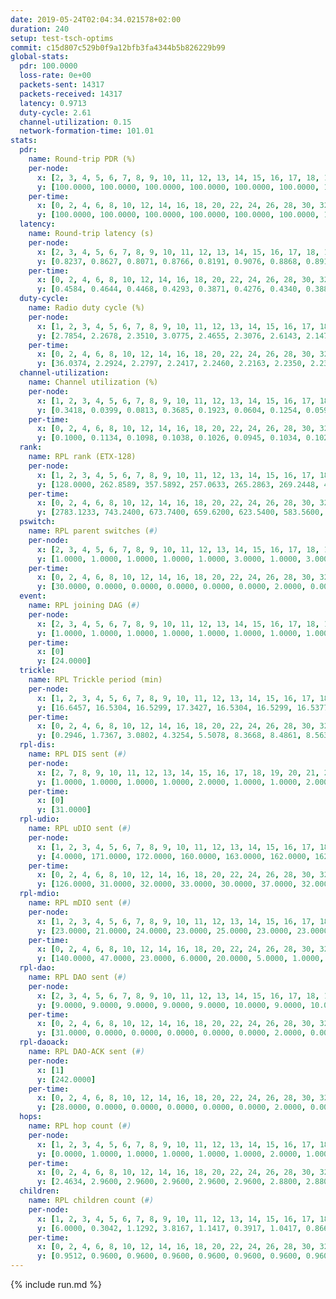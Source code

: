 ```yaml
---
date: 2019-05-24T02:04:34.021578+02:00
duration: 240
setup: test-tsch-optims
commit: c15d807c529b0f9a12bfb3fa4344b5b826229b99
global-stats:
  pdr: 100.0000
  loss-rate: 0e+00
  packets-sent: 14317
  packets-received: 14317
  latency: 0.9713
  duty-cycle: 2.61
  channel-utilization: 0.15
  network-formation-time: 101.01
stats:
  pdr:
    name: Round-trip PDR (%)
    per-node:
      x: [2, 3, 4, 5, 6, 7, 8, 9, 10, 11, 12, 13, 14, 15, 16, 17, 18, 19, 20, 21, 22, 23, 24, 25]
      y: [100.0000, 100.0000, 100.0000, 100.0000, 100.0000, 100.0000, 100.0000, 100.0000, 100.0000, 100.0000, 100.0000, 100.0000, 100.0000, 100.0000, 100.0000, 100.0000, 100.0000, 100.0000, 100.0000, 100.0000, 100.0000, 100.0000, 100.0000, 100.0000]
    per-time:
      x: [0, 2, 4, 6, 8, 10, 12, 14, 16, 18, 20, 22, 24, 26, 28, 30, 32, 34, 36, 38, 40, 42, 44, 46, 48, 50, 52, 54, 56, 58, 60, 62, 64, 66, 68, 70, 72, 74, 76, 78, 80, 82, 84, 86, 88, 90, 92, 94, 96, 98, 100, 102, 104, 106, 108, 110, 112, 114, 116, 118, 120, 122, 124, 126, 128, 130, 132, 134, 136, 138, 140, 142, 144, 146, 148, 150, 152, 154, 156, 158, 160, 162, 164, 166, 168, 170, 172, 174, 176, 178, 180, 182, 184, 186, 188, 190, 192, 194, 196, 198, 200, 202, 204, 206, 208, 210, 212, 214, 216, 218, 220, 222, 224, 226, 228, 230, 232, 234, 236, 238, 240]
      y: [100.0000, 100.0000, 100.0000, 100.0000, 100.0000, 100.0000, 100.0000, 100.0000, 100.0000, 100.0000, 100.0000, 100.0000, 100.0000, 100.0000, 100.0000, 100.0000, 100.0000, 100.0000, 100.0000, 100.0000, 100.0000, 100.0000, 100.0000, 100.0000, 100.0000, 100.0000, 100.0000, 100.0000, 100.0000, 100.0000, 100.0000, 100.0000, 100.0000, 100.0000, 100.0000, 100.0000, 100.0000, 100.0000, 100.0000, 100.0000, 100.0000, 100.0000, 100.0000, 100.0000, 100.0000, 100.0000, 100.0000, 100.0000, 100.0000, 100.0000, 100.0000, 100.0000, 100.0000, 100.0000, 100.0000, 100.0000, 100.0000, 100.0000, 100.0000, 100.0000, 100.0000, 100.0000, 100.0000, 100.0000, 100.0000, 100.0000, 100.0000, 100.0000, 100.0000, 100.0000, 100.0000, 100.0000, 100.0000, 100.0000, 100.0000, 100.0000, 100.0000, 100.0000, 100.0000, 100.0000, 100.0000, 100.0000, 100.0000, 100.0000, 100.0000, 100.0000, 100.0000, 100.0000, 100.0000, 100.0000, 100.0000, 100.0000, 100.0000, 100.0000, 100.0000, 100.0000, 100.0000, 100.0000, 100.0000, 100.0000, 100.0000, 100.0000, 100.0000, 100.0000, 100.0000, 100.0000, 100.0000, 100.0000, 100.0000, 100.0000, 100.0000, 100.0000, 100.0000, 100.0000, 100.0000, 100.0000, 100.0000, 100.0000, 100.0000, 100.0000, null]
  latency:
    name: Round-trip latency (s)
    per-node:
      x: [2, 3, 4, 5, 6, 7, 8, 9, 10, 11, 12, 13, 14, 15, 16, 17, 18, 19, 20, 21, 22, 23, 24, 25]
      y: [0.8237, 0.8627, 0.8071, 0.8766, 0.8191, 0.9076, 0.8868, 0.8914, 0.8352, 0.9317, 0.9148, 0.9604, 0.9740, 0.9559, 0.9812, 1.0168, 0.9378, 1.1699, 1.1475, 1.0363, 1.1415, 1.1545, 1.1803, 1.1072]
    per-time:
      x: [0, 2, 4, 6, 8, 10, 12, 14, 16, 18, 20, 22, 24, 26, 28, 30, 32, 34, 36, 38, 40, 42, 44, 46, 48, 50, 52, 54, 56, 58, 60, 62, 64, 66, 68, 70, 72, 74, 76, 78, 80, 82, 84, 86, 88, 90, 92, 94, 96, 98, 100, 102, 104, 106, 108, 110, 112, 114, 116, 118, 120, 122, 124, 126, 128, 130, 132, 134, 136, 138, 140, 142, 144, 146, 148, 150, 152, 154, 156, 158, 160, 162, 164, 166, 168, 170, 172, 174, 176, 178, 180, 182, 184, 186, 188, 190, 192, 194, 196, 198, 200, 202, 204, 206, 208, 210, 212, 214, 216, 218, 220, 222, 224, 226, 228, 230, 232, 234, 236, 238, 240]
      y: [0.4584, 0.4644, 0.4468, 0.4293, 0.3871, 0.4276, 0.4340, 0.3884, 0.4233, 0.4014, 0.4379, 0.3887, 0.4192, 0.3892, 0.3793, 0.4162, 0.4063, 0.4110, 0.3866, 0.3990, 0.4162, 0.3804, 0.4265, 0.5117, 0.5069, 0.3844, 0.3772, 0.3704, 0.4061, 0.6212, 0.6313, 0.6716, 0.4255, 0.3787, 0.4619, 0.8464, 0.9633, 0.7761, 0.5850, 0.5175, 0.4307, 0.8698, 1.2390, 1.1835, 0.9948, 0.6032, 0.6160, 0.8829, 1.2975, 1.2593, 1.2940, 1.0551, 0.8868, 0.8889, 1.2726, 1.2916, 1.2926, 1.2821, 1.2439, 1.1316, 1.2876, 1.2739, 1.2632, 1.2771, 1.2526, 1.2790, 1.2707, 1.3283, 1.3390, 1.3598, 1.2920, 1.2611, 1.2859, 1.2777, 1.2823, 1.3000, 1.2721, 1.2782, 1.2833, 1.2792, 1.2991, 1.2868, 1.2574, 1.2891, 1.2779, 1.2590, 1.2742, 1.2716, 1.2830, 1.2871, 1.2736, 1.2899, 1.2774, 1.2849, 1.2867, 1.3127, 1.2751, 1.2761, 1.2619, 1.2485, 1.2886, 1.2619, 1.2700, 1.2686, 1.2710, 1.2806, 1.2850, 1.2840, 1.2700, 1.2770, 1.2597, 1.2669, 1.2911, 1.2871, 1.2664, 1.2747, 1.2688, 1.2634, 1.2625, 1.3143, null]
  duty-cycle:
    name: Radio duty cycle (%)
    per-node:
      x: [1, 2, 3, 4, 5, 6, 7, 8, 9, 10, 11, 12, 13, 14, 15, 16, 17, 18, 19, 20, 21, 22, 23, 24, 25]
      y: [2.7854, 2.2678, 2.3510, 3.0775, 2.4655, 2.3076, 2.6143, 2.1472, 2.3111, 2.2964, 2.3358, 2.6278, 2.6284, 2.5092, 2.4511, 2.4624, 2.3926, 2.6268, 2.5804, 2.5220, 2.4875, 2.5165, 2.5864, 2.5761, 2.5492]
    per-time:
      x: [0, 2, 4, 6, 8, 10, 12, 14, 16, 18, 20, 22, 24, 26, 28, 30, 32, 34, 36, 38, 40, 42, 44, 46, 48, 50, 52, 54, 56, 58, 60, 62, 64, 66, 68, 70, 72, 74, 76, 78, 80, 82, 84, 86, 88, 90, 92, 94, 96, 98, 100, 102, 104, 106, 108, 110, 112, 114, 116, 118, 120, 122, 124, 126, 128, 130, 132, 134, 136, 138, 140, 142, 144, 146, 148, 150, 152, 154, 156, 158, 160, 162, 164, 166, 168, 170, 172, 174, 176, 178, 180, 182, 184, 186, 188, 190, 192, 194, 196, 198, 200, 202, 204, 206, 208, 210, 212, 214, 216, 218, 220, 222, 224, 226, 228, 230, 232, 234, 236, 238, 240]
      y: [36.0374, 2.2924, 2.2797, 2.2417, 2.2460, 2.2163, 2.2350, 2.2399, 2.2204, 2.2217, 2.2117, 2.2247, 2.1976, 2.2087, 2.2359, 2.2206, 2.2409, 2.2196, 2.2145, 2.1902, 2.2298, 2.2188, 2.2124, 2.2201, 2.2209, 2.1984, 2.2051, 2.2029, 2.2333, 2.2192, 2.2024, 2.2037, 2.2046, 2.2013, 2.2099, 2.2197, 2.2057, 2.1940, 2.1803, 2.2103, 2.1996, 2.2075, 2.2155, 2.2047, 2.1850, 2.1764, 2.1979, 2.2000, 2.1970, 2.1912, 2.1979, 2.2140, 2.2041, 2.1897, 2.1820, 2.1916, 2.2066, 2.2198, 2.1739, 2.1884, 2.1955, 2.2004, 2.1902, 2.1886, 2.1904, 2.1788, 2.1921, 2.8340, 3.1137, 3.0140, 2.9774, 2.2086, 2.1790, 2.2033, 2.2060, 2.1907, 2.2068, 2.1876, 2.1908, 2.2014, 2.1800, 2.2096, 2.1948, 2.1758, 2.1923, 2.2005, 2.1943, 2.1850, 2.1791, 2.1920, 2.2003, 2.1793, 2.1953, 2.1998, 2.1916, 2.2012, 2.2006, 2.2016, 2.1934, 2.2064, 2.1777, 2.1931, 2.1856, 2.1873, 2.1868, 2.1969, 2.1854, 2.1886, 2.2027, 2.1985, 2.2030, 2.1825, 2.1978, 2.2091, 2.1982, 2.1891, 2.1906, 2.1947, 2.2021, 2.2014, null]
  channel-utilization:
    name: Channel utilization (%)
    per-node:
      x: [1, 2, 3, 4, 5, 6, 7, 8, 9, 10, 11, 12, 13, 14, 15, 16, 17, 18, 19, 20, 21, 22, 23, 24, 25]
      y: [0.3418, 0.0399, 0.0813, 0.3685, 0.1923, 0.0604, 0.1254, 0.0599, 0.0309, 0.0362, 0.0345, 0.1739, 0.0863, 0.0324, 0.0976, 0.0651, 0.0421, 0.1350, 0.0426, 0.0449, 0.0511, 0.0317, 0.0344, 0.0318, 0.0334]
    per-time:
      x: [0, 2, 4, 6, 8, 10, 12, 14, 16, 18, 20, 22, 24, 26, 28, 30, 32, 34, 36, 38, 40, 42, 44, 46, 48, 50, 52, 54, 56, 58, 60, 62, 64, 66, 68, 70, 72, 74, 76, 78, 80, 82, 84, 86, 88, 90, 92, 94, 96, 98, 100, 102, 104, 106, 108, 110, 112, 114, 116, 118, 120, 122, 124, 126, 128, 130, 132, 134, 136, 138, 140, 142, 144, 146, 148, 150, 152, 154, 156, 158, 160, 162, 164, 166, 168, 170, 172, 174, 176, 178, 180, 182, 184, 186, 188, 190, 192, 194, 196, 198, 200, 202, 204, 206, 208, 210, 212, 214, 216, 218, 220, 222, 224, 226, 228, 230, 232, 234, 236, 238, 240]
      y: [0.1000, 0.1134, 0.1098, 0.1038, 0.1026, 0.0945, 0.1034, 0.1022, 0.0954, 0.0991, 0.0965, 0.0998, 0.0899, 0.0932, 0.1023, 0.0955, 0.1043, 0.0937, 0.0956, 0.0868, 0.0992, 0.0956, 0.0917, 0.0943, 0.0952, 0.0885, 0.0913, 0.0912, 0.0981, 0.0952, 0.0889, 0.0870, 0.0883, 0.0886, 0.0918, 0.0947, 0.0910, 0.0864, 0.0821, 0.0892, 0.0858, 0.0880, 0.0901, 0.0872, 0.0818, 0.0790, 0.0845, 0.0858, 0.0828, 0.0826, 0.0842, 0.0868, 0.0850, 0.0826, 0.0797, 0.0825, 0.0853, 0.0917, 0.0759, 0.0819, 0.0841, 0.0855, 0.0818, 0.0808, 0.0829, 0.0784, 0.0798, 0.3168, 0.3776, 0.3371, 0.3278, 0.0852, 0.0800, 0.0849, 0.0877, 0.0825, 0.0886, 0.0799, 0.0831, 0.0850, 0.0801, 0.0886, 0.0815, 0.0771, 0.0844, 0.0843, 0.0803, 0.0818, 0.0806, 0.0817, 0.0857, 0.0805, 0.0851, 0.0848, 0.0810, 0.0860, 0.0870, 0.0865, 0.0812, 0.0893, 0.0788, 0.0845, 0.0814, 0.0810, 0.0820, 0.0840, 0.0822, 0.0829, 0.0870, 0.0845, 0.0863, 0.0793, 0.0868, 0.0897, 0.0861, 0.0825, 0.0837, 0.0851, 0.0871, 0.0850, null]
  rank:
    name: RPL rank (ETX-128)
    per-node:
      x: [1, 2, 3, 4, 5, 6, 7, 8, 9, 10, 11, 12, 13, 14, 15, 16, 17, 18, 19, 20, 21, 22, 23, 24, 25]
      y: [128.0000, 262.8589, 357.5892, 257.0633, 265.2863, 269.2448, 402.3457, 298.3278, 460.3580, 394.2075, 476.3140, 409.4772, 456.6364, 855.7541, 528.2562, 580.2869, 610.9360, 864.4421, 666.3663, 718.3333, 682.8484, 757.8041, 771.4098, 778.5021, 767.1116]
    per-time:
      x: [0, 2, 4, 6, 8, 10, 12, 14, 16, 18, 20, 22, 24, 26, 28, 30, 32, 34, 36, 38, 40, 42, 44, 46, 48, 50, 52, 54, 56, 58, 60, 62, 64, 66, 68, 70, 72, 74, 76, 78, 80, 82, 84, 86, 88, 90, 92, 94, 96, 98, 100, 102, 104, 106, 108, 110, 112, 114, 116, 118, 120, 122, 124, 126, 128, 130, 132, 134, 136, 138, 140, 142, 144, 146, 148, 150, 152, 154, 156, 158, 160, 162, 164, 166, 168, 170, 172, 174, 176, 178, 180, 182, 184, 186, 188, 190, 192, 194, 196, 198, 200, 202, 204, 206, 208, 210, 212, 214, 216, 218, 220, 222, 224, 226, 228, 230, 232, 234, 236, 238, 240]
      y: [2783.1233, 743.2400, 673.7400, 659.6200, 623.5400, 583.5600, 591.4231, 570.4800, 551.5882, 545.9000, 548.0200, 560.0600, 545.9216, 533.1800, 533.6000, 539.0600, 534.0769, 537.4200, 539.4800, 531.9600, 529.9200, 525.9600, 527.6471, 514.8235, 509.0600, 503.2000, 497.9400, 505.4902, 530.4510, 531.0000, 521.1200, 511.1000, 505.4000, 518.9057, 494.0400, 499.0600, 503.2692, 499.4800, 498.7600, 512.0000, 503.4400, 507.4118, 496.1200, 489.4600, 492.8000, 490.0800, 493.2353, 497.3529, 500.2745, 486.3200, 489.3400, 481.9400, 472.2600, 471.1800, 473.4000, 473.2200, 473.6667, 479.6200, 481.1200, 474.9800, 465.4800, 461.8600, 458.8039, 456.8600, 464.4200, 463.6275, 455.3600, 452.1600, 283.1511, 277.0371, 277.3262, 453.4062, 501.8000, 496.6346, 481.8077, 478.7000, 469.4118, 457.6600, 456.5400, 456.7059, 451.3200, 456.2800, 466.9800, 459.2549, 464.5600, 462.1200, 464.8200, 463.4200, 463.8000, 459.2549, 455.6000, 463.1176, 466.1400, 465.2600, 466.5600, 463.9200, 465.8600, 469.1800, 470.9038, 457.5490, 461.6200, 453.7843, 458.9000, 457.9608, 457.8627, 450.3800, 457.4200, 457.0784, 461.3333, 451.0800, 452.0400, 454.1200, 462.1765, 460.3000, 464.0000, 465.1400, 466.5600, 462.7400, 471.1373, 472.7647, 272.0000]
  pswitch:
    name: RPL parent switches (#)
    per-node:
      x: [2, 3, 4, 5, 6, 7, 8, 9, 10, 11, 12, 13, 14, 15, 16, 17, 18, 19, 20, 21, 22, 23, 24, 25]
      y: [1.0000, 1.0000, 1.0000, 1.0000, 1.0000, 3.0000, 1.0000, 3.0000, 1.0000, 2.0000, 1.0000, 2.0000, 4.0000, 2.0000, 4.0000, 10.0000, 2.0000, 4.0000, 7.0000, 5.0000, 6.0000, 5.0000, 4.0000, 3.0000]
    per-time:
      x: [0, 2, 4, 6, 8, 10, 12, 14, 16, 18, 20, 22, 24, 26, 28, 30, 32, 34, 36, 38, 40, 42, 44, 46, 48, 50, 52, 54, 56, 58, 60, 62, 64, 66, 68, 70, 72, 74, 76, 78, 80, 82, 84, 86, 88, 90, 92, 94, 96, 98, 100, 102, 104, 106, 108, 110, 112, 114, 116, 118, 120, 122, 124, 126, 128, 130, 132, 134, 136, 138, 140, 142, 144, 146, 148, 150, 152, 154, 156, 158, 160, 162, 164, 166, 168, 170, 172, 174, 176, 178, 180, 182, 184, 186, 188, 190, 192, 194, 196, 198, 200, 202, 204, 206, 208, 210, 212, 214, 216, 218, 220, 222, 224, 226, 228, 230, 232, 234, 236, 238]
      y: [30.0000, 0.0000, 0.0000, 0.0000, 0.0000, 0.0000, 2.0000, 0.0000, 1.0000, 0.0000, 0.0000, 0.0000, 1.0000, 0.0000, 0.0000, 0.0000, 2.0000, 0.0000, 0.0000, 0.0000, 0.0000, 0.0000, 1.0000, 1.0000, 0.0000, 0.0000, 0.0000, 1.0000, 1.0000, 1.0000, 0.0000, 0.0000, 0.0000, 3.0000, 0.0000, 0.0000, 2.0000, 0.0000, 0.0000, 1.0000, 0.0000, 1.0000, 0.0000, 0.0000, 0.0000, 0.0000, 1.0000, 1.0000, 1.0000, 0.0000, 0.0000, 0.0000, 0.0000, 0.0000, 0.0000, 0.0000, 1.0000, 0.0000, 0.0000, 0.0000, 0.0000, 0.0000, 1.0000, 0.0000, 0.0000, 1.0000, 0.0000, 0.0000, 0.0000, 0.0000, 0.0000, 0.0000, 0.0000, 2.0000, 2.0000, 0.0000, 1.0000, 0.0000, 0.0000, 1.0000, 0.0000, 0.0000, 0.0000, 1.0000, 0.0000, 0.0000, 0.0000, 0.0000, 0.0000, 1.0000, 0.0000, 1.0000, 0.0000, 0.0000, 0.0000, 0.0000, 0.0000, 0.0000, 2.0000, 1.0000, 0.0000, 1.0000, 0.0000, 1.0000, 1.0000, 0.0000, 0.0000, 1.0000, 1.0000, 0.0000, 0.0000, 0.0000, 1.0000, 0.0000, 0.0000, 0.0000, 0.0000, 0.0000, 1.0000, 1.0000]
  event:
    name: RPL joining DAG (#)
    per-node:
      x: [2, 3, 4, 5, 6, 7, 8, 9, 10, 11, 12, 13, 14, 15, 16, 17, 18, 19, 20, 21, 22, 23, 24, 25]
      y: [1.0000, 1.0000, 1.0000, 1.0000, 1.0000, 1.0000, 1.0000, 1.0000, 1.0000, 1.0000, 1.0000, 1.0000, 1.0000, 1.0000, 1.0000, 1.0000, 1.0000, 1.0000, 1.0000, 1.0000, 1.0000, 1.0000, 1.0000, 1.0000]
    per-time:
      x: [0]
      y: [24.0000]
  trickle:
    name: RPL Trickle period (min)
    per-node:
      x: [1, 2, 3, 4, 5, 6, 7, 8, 9, 10, 11, 12, 13, 14, 15, 16, 17, 18, 19, 20, 21, 22, 23, 24, 25]
      y: [16.6457, 16.5304, 16.5299, 17.3427, 16.5304, 16.5299, 16.5377, 16.5236, 16.5306, 16.5299, 16.5270, 16.5228, 16.5267, 16.4008, 16.5290, 15.6283, 16.2857, 16.4212, 16.5483, 16.5952, 16.5166, 16.4723, 16.5009, 16.5832, 16.0520]
    per-time:
      x: [0, 2, 4, 6, 8, 10, 12, 14, 16, 18, 20, 22, 24, 26, 28, 30, 32, 34, 36, 38, 40, 42, 44, 46, 48, 50, 52, 54, 56, 58, 60, 62, 64, 66, 68, 70, 72, 74, 76, 78, 80, 82, 84, 86, 88, 90, 92, 94, 96, 98, 100, 102, 104, 106, 108, 110, 112, 114, 116, 118, 120, 122, 124, 126, 128, 130, 132, 134, 136, 138, 140, 142, 144, 146, 148, 150, 152, 154, 156, 158, 160, 162, 164, 166, 168, 170, 172, 174, 176, 178, 180, 182, 184, 186, 188, 190, 192, 194, 196, 198, 200, 202, 204, 206, 208, 210, 212, 214, 216, 218, 220, 222, 224, 226, 228, 230, 232, 234, 236, 238, 240]
      y: [0.2946, 1.7367, 3.0802, 4.3254, 5.5078, 8.3668, 8.4861, 8.5634, 8.7381, 16.0782, 17.1267, 17.1267, 17.1336, 17.3015, 17.4763, 17.1377, 16.8671, 16.9083, 16.9520, 16.9520, 17.1267, 17.1267, 17.1336, 17.1336, 17.4763, 17.4763, 17.4763, 17.4763, 17.4763, 17.4763, 17.4763, 17.4763, 17.4763, 17.4763, 17.4763, 17.4763, 17.4763, 17.4763, 17.4763, 17.4763, 17.4763, 17.4763, 17.4763, 17.4763, 17.4763, 17.4763, 17.4763, 17.4763, 17.4763, 17.4763, 17.4763, 17.4763, 17.4763, 17.4763, 17.4763, 17.4763, 17.4763, 17.4763, 17.4763, 17.4763, 17.4763, 17.4763, 17.4763, 17.4763, 17.4763, 17.4763, 17.4763, 17.4763, 17.4763, 17.4763, 17.4763, 17.4763, 17.4763, 17.4763, 17.4763, 17.4763, 17.4763, 17.4763, 17.4763, 17.4763, 17.4763, 17.4763, 17.4763, 17.4763, 17.4763, 17.4763, 17.4763, 17.4763, 17.4763, 17.4763, 17.4763, 17.4763, 17.4763, 17.4763, 17.4763, 17.4763, 17.4763, 17.4763, 17.4763, 17.4763, 17.4763, 17.4763, 17.4763, 17.4763, 17.4763, 17.4763, 17.4763, 17.4763, 17.4763, 17.4763, 17.4763, 17.4763, 17.4763, 17.4763, 17.4763, 17.4763, 17.4763, 17.4763, 17.4763, 17.4763, 17.4763]
  rpl-dis:
    name: RPL DIS sent (#)
    per-node:
      x: [2, 7, 8, 9, 10, 11, 12, 13, 14, 15, 16, 17, 18, 19, 20, 21, 22, 23, 24, 25]
      y: [1.0000, 1.0000, 1.0000, 1.0000, 2.0000, 1.0000, 1.0000, 2.0000, 2.0000, 1.0000, 1.0000, 2.0000, 1.0000, 2.0000, 1.0000, 1.0000, 2.0000, 3.0000, 2.0000, 3.0000]
    per-time:
      x: [0]
      y: [31.0000]
  rpl-udio:
    name: RPL uDIO sent (#)
    per-node:
      x: [1, 2, 3, 4, 5, 6, 7, 8, 9, 10, 11, 12, 13, 14, 15, 16, 17, 18, 19, 20, 21, 22, 23, 24, 25]
      y: [4.0000, 171.0000, 172.0000, 160.0000, 163.0000, 162.0000, 162.0000, 171.0000, 160.0000, 166.0000, 171.0000, 161.0000, 163.0000, 163.0000, 164.0000, 170.0000, 167.0000, 154.0000, 170.0000, 169.0000, 165.0000, 165.0000, 168.0000, 168.0000, 166.0000]
    per-time:
      x: [0, 2, 4, 6, 8, 10, 12, 14, 16, 18, 20, 22, 24, 26, 28, 30, 32, 34, 36, 38, 40, 42, 44, 46, 48, 50, 52, 54, 56, 58, 60, 62, 64, 66, 68, 70, 72, 74, 76, 78, 80, 82, 84, 86, 88, 90, 92, 94, 96, 98, 100, 102, 104, 106, 108, 110, 112, 114, 116, 118, 120, 122, 124, 126, 128, 130, 132, 134, 136, 138, 140, 142, 144, 146, 148, 150, 152, 154, 156, 158, 160, 162, 164, 166, 168, 170, 172, 174, 176, 178, 180, 182, 184, 186, 188, 190, 192, 194, 196, 198, 200, 202, 204, 206, 208, 210, 212, 214, 216, 218, 220, 222, 224, 226, 228, 230, 232, 234, 236, 238, 240]
      y: [126.0000, 31.0000, 32.0000, 33.0000, 30.0000, 37.0000, 32.0000, 33.0000, 34.0000, 32.0000, 33.0000, 35.0000, 32.0000, 29.0000, 33.0000, 31.0000, 30.0000, 33.0000, 34.0000, 34.0000, 36.0000, 34.0000, 30.0000, 32.0000, 32.0000, 30.0000, 33.0000, 32.0000, 34.0000, 32.0000, 31.0000, 34.0000, 37.0000, 33.0000, 29.0000, 29.0000, 29.0000, 29.0000, 33.0000, 35.0000, 34.0000, 30.0000, 28.0000, 34.0000, 32.0000, 34.0000, 37.0000, 29.0000, 33.0000, 30.0000, 34.0000, 31.0000, 34.0000, 30.0000, 31.0000, 33.0000, 34.0000, 32.0000, 35.0000, 26.0000, 32.0000, 33.0000, 33.0000, 35.0000, 37.0000, 28.0000, 32.0000, 34.0000, 46.0000, 35.0000, 31.0000, 34.0000, 27.0000, 31.0000, 33.0000, 32.0000, 31.0000, 38.0000, 30.0000, 30.0000, 31.0000, 31.0000, 34.0000, 31.0000, 34.0000, 32.0000, 36.0000, 31.0000, 33.0000, 33.0000, 33.0000, 31.0000, 36.0000, 28.0000, 30.0000, 32.0000, 29.0000, 30.0000, 29.0000, 34.0000, 31.0000, 34.0000, 35.0000, 33.0000, 31.0000, 32.0000, 32.0000, 33.0000, 33.0000, 30.0000, 29.0000, 29.0000, 36.0000, 33.0000, 30.0000, 33.0000, 28.0000, 35.0000, 30.0000, 34.0000, 5.0000]
  rpl-mdio:
    name: RPL mDIO sent (#)
    per-node:
      x: [1, 2, 3, 4, 5, 6, 7, 8, 9, 10, 11, 12, 13, 14, 15, 16, 17, 18, 19, 20, 21, 22, 23, 24, 25]
      y: [23.0000, 21.0000, 24.0000, 23.0000, 25.0000, 23.0000, 23.0000, 26.0000, 20.0000, 20.0000, 21.0000, 23.0000, 23.0000, 24.0000, 21.0000, 31.0000, 26.0000, 25.0000, 22.0000, 22.0000, 23.0000, 24.0000, 23.0000, 20.0000, 27.0000]
    per-time:
      x: [0, 2, 4, 6, 8, 10, 12, 14, 16, 18, 20, 22, 24, 26, 28, 30, 32, 34, 36, 38, 40, 42, 44, 46, 48, 50, 52, 54, 56, 58, 60, 62, 64, 66, 68, 70, 72, 74, 76, 78, 80, 82, 84, 86, 88, 90, 92, 94, 96, 98, 100, 102, 104, 106, 108, 110, 112, 114, 116, 118, 120, 122, 124, 126, 128, 130, 132, 134, 136, 138, 140, 142, 144, 146, 148, 150, 152, 154, 156, 158, 160, 162, 164, 166, 168, 170, 172, 174, 176, 178, 180, 182, 184, 186, 188, 190, 192, 194, 196, 198, 200, 202, 204, 206, 208, 210, 212, 214, 216, 218, 220, 222, 224, 226, 228, 230, 232, 234, 236, 238, 240]
      y: [140.0000, 47.0000, 23.0000, 6.0000, 20.0000, 5.0000, 1.0000, 12.0000, 13.0000, 0.0000, 0.0000, 0.0000, 1.0000, 4.0000, 3.0000, 9.0000, 4.0000, 9.0000, 0.0000, 1.0000, 1.0000, 0.0000, 6.0000, 7.0000, 4.0000, 4.0000, 3.0000, 0.0000, 0.0000, 0.0000, 2.0000, 7.0000, 5.0000, 4.0000, 3.0000, 4.0000, 0.0000, 0.0000, 1.0000, 2.0000, 2.0000, 9.0000, 6.0000, 5.0000, 0.0000, 0.0000, 1.0000, 0.0000, 1.0000, 5.0000, 6.0000, 5.0000, 7.0000, 0.0000, 0.0000, 1.0000, 1.0000, 4.0000, 5.0000, 4.0000, 8.0000, 2.0000, 1.0000, 0.0000, 0.0000, 0.0000, 5.0000, 8.0000, 6.0000, 5.0000, 0.0000, 0.0000, 0.0000, 1.0000, 2.0000, 5.0000, 6.0000, 6.0000, 5.0000, 0.0000, 1.0000, 0.0000, 2.0000, 2.0000, 2.0000, 7.0000, 9.0000, 2.0000, 0.0000, 0.0000, 1.0000, 0.0000, 3.0000, 6.0000, 5.0000, 8.0000, 2.0000, 0.0000, 0.0000, 1.0000, 3.0000, 4.0000, 3.0000, 6.0000, 4.0000, 5.0000, 0.0000, 0.0000, 1.0000, 7.0000, 7.0000, 6.0000, 1.0000, 2.0000, 0.0000, 1.0000, 0.0000, 0.0000, 3.0000, 5.0000, 1.0000]
  rpl-dao:
    name: RPL DAO sent (#)
    per-node:
      x: [2, 3, 4, 5, 6, 7, 8, 9, 10, 11, 12, 13, 14, 15, 16, 17, 18, 19, 20, 21, 22, 23, 24, 25]
      y: [9.0000, 9.0000, 9.0000, 9.0000, 9.0000, 10.0000, 9.0000, 10.0000, 9.0000, 9.0000, 9.0000, 10.0000, 11.0000, 10.0000, 12.0000, 15.0000, 9.0000, 11.0000, 12.0000, 12.0000, 11.0000, 11.0000, 10.0000, 11.0000]
    per-time:
      x: [0, 2, 4, 6, 8, 10, 12, 14, 16, 18, 20, 22, 24, 26, 28, 30, 32, 34, 36, 38, 40, 42, 44, 46, 48, 50, 52, 54, 56, 58, 60, 62, 64, 66, 68, 70, 72, 74, 76, 78, 80, 82, 84, 86, 88, 90, 92, 94, 96, 98, 100, 102, 104, 106, 108, 110, 112, 114, 116, 118, 120, 122, 124, 126, 128, 130, 132, 134, 136, 138, 140, 142, 144, 146, 148, 150, 152, 154, 156, 158, 160, 162, 164, 166, 168, 170, 172, 174, 176, 178, 180, 182, 184, 186, 188, 190, 192, 194, 196, 198, 200, 202, 204, 206, 208, 210, 212, 214, 216, 218, 220, 222, 224, 226, 228, 230, 232, 234, 236, 238]
      y: [31.0000, 0.0000, 0.0000, 0.0000, 0.0000, 0.0000, 2.0000, 0.0000, 1.0000, 0.0000, 0.0000, 0.0000, 1.0000, 0.0000, 19.0000, 2.0000, 2.0000, 0.0000, 0.0000, 0.0000, 1.0000, 0.0000, 2.0000, 1.0000, 0.0000, 0.0000, 1.0000, 1.0000, 15.0000, 3.0000, 1.0000, 0.0000, 0.0000, 2.0000, 1.0000, 0.0000, 3.0000, 2.0000, 0.0000, 1.0000, 0.0000, 3.0000, 11.0000, 4.0000, 0.0000, 0.0000, 1.0000, 1.0000, 2.0000, 0.0000, 2.0000, 2.0000, 0.0000, 1.0000, 0.0000, 3.0000, 5.0000, 8.0000, 0.0000, 0.0000, 1.0000, 1.0000, 3.0000, 0.0000, 0.0000, 4.0000, 0.0000, 0.0000, 2.0000, 2.0000, 2.0000, 8.0000, 1.0000, 2.0000, 3.0000, 1.0000, 2.0000, 1.0000, 0.0000, 2.0000, 1.0000, 0.0000, 2.0000, 1.0000, 1.0000, 8.0000, 2.0000, 1.0000, 2.0000, 1.0000, 2.0000, 3.0000, 0.0000, 2.0000, 1.0000, 0.0000, 2.0000, 1.0000, 3.0000, 6.0000, 4.0000, 1.0000, 2.0000, 1.0000, 2.0000, 1.0000, 0.0000, 2.0000, 2.0000, 0.0000, 0.0000, 2.0000, 3.0000, 5.0000, 4.0000, 1.0000, 1.0000, 0.0000, 3.0000, 3.0000]
  rpl-daoack:
    name: RPL DAO-ACK sent (#)
    per-node:
      x: [1]
      y: [242.0000]
    per-time:
      x: [0, 2, 4, 6, 8, 10, 12, 14, 16, 18, 20, 22, 24, 26, 28, 30, 32, 34, 36, 38, 40, 42, 44, 46, 48, 50, 52, 54, 56, 58, 60, 62, 64, 66, 68, 70, 72, 74, 76, 78, 80, 82, 84, 86, 88, 90, 92, 94, 96, 98, 100, 102, 104, 106, 108, 110, 112, 114, 116, 118, 120, 122, 124, 126, 128, 130, 132, 134, 136, 138, 140, 142, 144, 146, 148, 150, 152, 154, 156, 158, 160, 162, 164, 166, 168, 170, 172, 174, 176, 178, 180, 182, 184, 186, 188, 190, 192, 194, 196, 198, 200, 202, 204, 206, 208, 210, 212, 214, 216, 218, 220, 222, 224, 226, 228, 230, 232, 234, 236, 238]
      y: [28.0000, 0.0000, 0.0000, 0.0000, 0.0000, 0.0000, 2.0000, 0.0000, 1.0000, 0.0000, 0.0000, 0.0000, 1.0000, 0.0000, 18.0000, 2.0000, 2.0000, 0.0000, 0.0000, 0.0000, 1.0000, 0.0000, 2.0000, 1.0000, 0.0000, 0.0000, 1.0000, 1.0000, 15.0000, 3.0000, 1.0000, 0.0000, 0.0000, 2.0000, 1.0000, 0.0000, 3.0000, 2.0000, 0.0000, 1.0000, 0.0000, 3.0000, 11.0000, 4.0000, 0.0000, 0.0000, 1.0000, 1.0000, 2.0000, 0.0000, 2.0000, 2.0000, 0.0000, 1.0000, 0.0000, 3.0000, 5.0000, 8.0000, 0.0000, 0.0000, 1.0000, 1.0000, 3.0000, 0.0000, 0.0000, 4.0000, 0.0000, 0.0000, 2.0000, 2.0000, 2.0000, 8.0000, 1.0000, 2.0000, 3.0000, 1.0000, 2.0000, 1.0000, 0.0000, 2.0000, 1.0000, 0.0000, 2.0000, 1.0000, 1.0000, 8.0000, 2.0000, 1.0000, 2.0000, 1.0000, 2.0000, 3.0000, 0.0000, 2.0000, 1.0000, 0.0000, 2.0000, 1.0000, 3.0000, 6.0000, 4.0000, 1.0000, 2.0000, 1.0000, 2.0000, 1.0000, 0.0000, 2.0000, 2.0000, 0.0000, 0.0000, 2.0000, 3.0000, 5.0000, 4.0000, 1.0000, 1.0000, 0.0000, 3.0000, 3.0000]
  hops:
    name: RPL hop count (#)
    per-node:
      x: [1, 2, 3, 4, 5, 6, 7, 8, 9, 10, 11, 12, 13, 14, 15, 16, 17, 18, 19, 20, 21, 22, 23, 24, 25]
      y: [0.0000, 1.0000, 1.0000, 1.0000, 1.0000, 1.0000, 2.0000, 1.0000, 2.2375, 2.0000, 2.0000, 2.0000, 2.2417, 3.0000, 2.3958, 2.3000, 2.5625, 3.1255, 3.6485, 4.0000, 3.3933, 3.7615, 4.2218, 4.2803, 4.1799]
    per-time:
      x: [0, 2, 4, 6, 8, 10, 12, 14, 16, 18, 20, 22, 24, 26, 28, 30, 32, 34, 36, 38, 40, 42, 44, 46, 48, 50, 52, 54, 56, 58, 60, 62, 64, 66, 68, 70, 72, 74, 76, 78, 80, 82, 84, 86, 88, 90, 92, 94, 96, 98, 100, 102, 104, 106, 108, 110, 112, 114, 116, 118, 120, 122, 124, 126, 128, 130, 132, 134, 136, 138, 140, 142, 144, 146, 148, 150, 152, 154, 156, 158, 160, 162, 164, 166, 168, 170, 172, 174, 176, 178, 180, 182, 184, 186, 188, 190, 192, 194, 196, 198, 200, 202, 204, 206, 208, 210, 212, 214, 216, 218, 220, 222, 224, 226, 228, 230, 232, 234, 236, 238]
      y: [2.4634, 2.9600, 2.9600, 2.9600, 2.9600, 2.9600, 2.8800, 2.8800, 2.8000, 2.8000, 2.8000, 2.8000, 2.7400, 2.6800, 2.6800, 2.6800, 2.6400, 2.6400, 2.6400, 2.6400, 2.6400, 2.6400, 2.6000, 2.5200, 2.5200, 2.5200, 2.5200, 2.5200, 2.5200, 2.4800, 2.4800, 2.4800, 2.4800, 2.4800, 2.4800, 2.4800, 2.4000, 2.3200, 2.3200, 2.3000, 2.2800, 2.2800, 2.2800, 2.2800, 2.2800, 2.2800, 2.2800, 2.2400, 2.2000, 2.2000, 2.2000, 2.2000, 2.2000, 2.2000, 2.2000, 2.2000, 2.2000, 2.2000, 2.2000, 2.2000, 2.2000, 2.2000, 2.2400, 2.2400, 2.2400, 2.2400, 2.2400, 2.2400, 2.2400, 2.2400, 2.2400, 2.2400, 2.2400, 2.2600, 2.2800, 2.2400, 2.2400, 2.2400, 2.2400, 2.2000, 2.2000, 2.2000, 2.2000, 2.2000, 2.2000, 2.2000, 2.2000, 2.2000, 2.2000, 2.2200, 2.2400, 2.2400, 2.2800, 2.2800, 2.2800, 2.2800, 2.2800, 2.2800, 2.2800, 2.3200, 2.3200, 2.2800, 2.2800, 2.2800, 2.2800, 2.2800, 2.2800, 2.2800, 2.2800, 2.2800, 2.2800, 2.2800, 2.2600, 2.2400, 2.2400, 2.2400, 2.2400, 2.2400, 2.2000, 2.2000]
  children:
    name: RPL children count (#)
    per-node:
      x: [1, 2, 3, 4, 5, 6, 7, 8, 9, 10, 11, 12, 13, 14, 15, 16, 17, 18, 19, 20, 21, 22, 23, 24, 25]
      y: [6.0000, 0.3042, 1.1292, 3.8167, 1.1417, 0.3917, 1.0417, 0.8667, 0.0000, 0.2375, 0.0000, 1.3583, 1.1375, 0.0000, 0.9083, 0.9375, 0.1625, 3.0293, 0.3724, 0.4100, 0.6862, 0.0000, 0.0502, 0.0000, 0.0000]
    per-time:
      x: [0, 2, 4, 6, 8, 10, 12, 14, 16, 18, 20, 22, 24, 26, 28, 30, 32, 34, 36, 38, 40, 42, 44, 46, 48, 50, 52, 54, 56, 58, 60, 62, 64, 66, 68, 70, 72, 74, 76, 78, 80, 82, 84, 86, 88, 90, 92, 94, 96, 98, 100, 102, 104, 106, 108, 110, 112, 114, 116, 118, 120, 122, 124, 126, 128, 130, 132, 134, 136, 138, 140, 142, 144, 146, 148, 150, 152, 154, 156, 158, 160, 162, 164, 166, 168, 170, 172, 174, 176, 178, 180, 182, 184, 186, 188, 190, 192, 194, 196, 198, 200, 202, 204, 206, 208, 210, 212, 214, 216, 218, 220, 222, 224, 226, 228, 230, 232, 234, 236, 238]
      y: [0.9512, 0.9600, 0.9600, 0.9600, 0.9600, 0.9600, 0.9600, 0.9600, 0.9600, 0.9600, 0.9600, 0.9600, 0.9600, 0.9600, 0.9600, 0.9600, 0.9600, 0.9600, 0.9600, 0.9600, 0.9600, 0.9600, 0.9600, 0.9600, 0.9600, 0.9600, 0.9600, 0.9600, 0.9600, 0.9600, 0.9600, 0.9600, 0.9600, 0.9600, 0.9600, 0.9600, 0.9600, 0.9600, 0.9600, 0.9600, 0.9600, 0.9600, 0.9600, 0.9600, 0.9600, 0.9600, 0.9600, 0.9600, 0.9600, 0.9600, 0.9600, 0.9600, 0.9600, 0.9600, 0.9600, 0.9600, 0.9600, 0.9600, 0.9600, 0.9600, 0.9600, 0.9600, 0.9600, 0.9600, 0.9600, 0.9600, 0.9600, 0.9600, 0.9600, 0.9600, 0.9600, 0.9600, 0.9600, 0.9600, 0.9600, 0.9600, 0.9600, 0.9600, 0.9600, 0.9600, 0.9600, 0.9600, 0.9600, 0.9600, 0.9600, 0.9600, 0.9600, 0.9600, 0.9600, 0.9600, 0.9600, 0.9600, 0.9600, 0.9600, 0.9600, 0.9600, 0.9600, 0.9600, 0.9600, 0.9600, 0.9600, 0.9600, 0.9600, 0.9600, 0.9600, 0.9600, 0.9600, 0.9600, 0.9600, 0.9600, 0.9600, 0.9600, 0.9600, 0.9600, 0.9600, 0.9600, 0.9600, 0.9600, 0.9600, 0.9600]
---
```


{% include run.md %}
